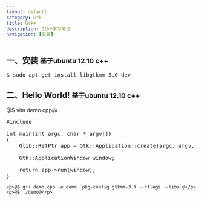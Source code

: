 ```yaml
---
layout: default
category: Gtk
title: Gtk+
description: Gtk+学习笔记
navigation: [安装]
---
```


<section id="1">
    <div class="page-header">
        <h1>一、安装 <small>基于ubuntu 12.10 c++</small></h1>
    </div>
<pre>
$ sudo apt-get install libgtkmm-3.0-dev
</pre>
</section>

<section id="2">
    <div class="page-header">
        <h1>二、Hello World! <small>基于ubuntu 12.10 c++</small></h1>
    </div>
    <p>@$ vim demo.cpp@</p>

<pre class="">
#include <gtkmm.h>

int main(int argc, char * argv[])
{
    Glib::RefPtr<Gtk::Application> app = Gtk::Application::create(argc, argv, "com.linguofeng.gtk");

    Gtk::ApplicationWindow window;

    return app->run(window);
}
</pre>

    <p>@$ g++ demo.cpp -o demo `pkg-config gtkmm-3.0 --cflags --libs`@</p>
    <p>@$ ./demo@</p>
</section>
